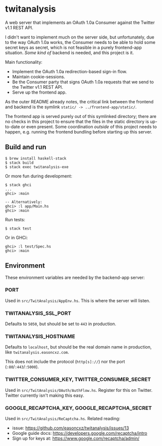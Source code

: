 # twitanalysis

A web server that implements an OAuth 1.0a Consumer against the Twitter v1.1 REST API.

I didn't want to implement much on the server side, but unfortunately, due to the way
OAuth 1.0a works, the Consumer needs to be able to hold some secret keys as secret,
which is not feasible in a purely frontend-app situation. _Some kind of_ backend is
needed, and this project is it.

Main functionality:

- Implement the OAuth 1.0a redirection-based sign-in flow.
- Maintain cookie-sessions.
- Be the Consumer party that signs OAuth 1.0a requests that we send to the
  Twitter v1.1 REST API.
- Serve up the frontend app.

As the outer README already notes, the critical link between the frontend and
backend is the symlink `static/ -> ../frontend-app/static/`.

The frontend app is served purely out of this symlinked directory; there are no
checks in this project to ensure that the files in the static directory is
up-to-date or even present. Some coordination _outside_ of this project needs
to happen, e.g. running the frontend bundling before starting up this server.

## Build and run

    $ brew install haskell-stack
    $ stack build
    $ stack exec twitanalysis-exe

Or more fun during development:

    $ stack ghci
    ...
    ghci> :main

    -- Alternatively:
    ghci> :l app/Main.hs
    ghci> :main

Run tests:

    $ stack test

Or in GHCi:

    ghci> :l test/Spec.hs
    ghci> :main

## Environment

These environment variables are needed by the backend-app server:

### PORT

Used in `src/TwitAnalysis/AppEnv.hs`. This is where the server will listen.

### TWITANALYSIS_SSL_PORT

Defaults to `5050`, but should be set to `443` in production.

### TWITANALYSIS_HOSTNAME

Defaults to `localhost`, but should be the real domain name in production, like
`twitanalysis.easoncxz.com`.

This does not include the protocol (`http[s]://`) nor the port
(`:80`/`:443`/`:5000`).

### TWITTER_CONSUMER_KEY, TWITTER_CONSUMER_SECRET

Used in `src/TwitAnalysis/OAuth/AuthFlow.hs`. Register for this on Twitter.
Twitter currently isn't making this easy.

### GOOGLE_RECAPTCHA_KEY, GOOGLE_RECAPTCHA_SECRET

Used in `src/TwitAnalysis/ReCaptcha.hs`. Related reading:

- issue: <https://github.com/easoncxz/twitanalysis/issues/13>
- Google guide docs: <https://developers.google.com/recaptcha/intro>
- Sign up for keys at: <https://www.google.com/recaptcha/admin/>
